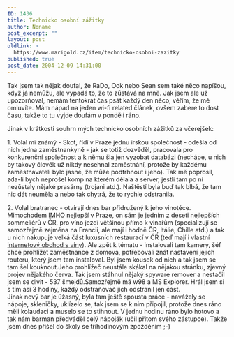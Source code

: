 ```yaml
---
ID: 1436
title: Technicko osobní zážitky
author: Noname
post_excerpt: ""
layout: post
oldlink: >
  https://www.marigold.cz/item/technicko-osobni-zazitky
published: true
post_date: 2004-12-09 14:31:00
---
```

<p>
Tak jsem tak nějak doufal, že RaDo, Ook nebo Sean sem také něco napíšou, když já nemůžu, ale vypadá to, že to zůstává na mně. Jak jsem ale už upozorňoval, nemám tentokrát čas psát každý den něco, věřím, že mě omluvíte. Mám nápad na jeden wi-fi related článek, ovšem zabere to dost času, takže to tu vyjde doufám v pondělí ráno.</p>
<p>
Jinak v krátkosti souhrn mých technicko osobních zážitků za včerejšek:</p>
<p>
1. Volal mi známý - Skot, řídí v Praze jednu irskou společnost - odešla od nich jedna zaměstnankyně - jak se totiž dozvěděl, pracovala pro konkurenční společnost a k němu šla jen vyzobat databázi (nechápe, u nich by takový člověk už nikdy nesehnal zaměstnání, protože by každému zaměstnavateli bylo jasné, že může podtrhnout i jeho). Tak mě poprosil, zda-li bych neprošel komp na kterém dělala a server, jestli tam po ní nezůstaly nějaké prasárny (trojani atd.). Naštěstí byla buď tak blbá, že tam nic dát neuměla a nebo tak chytrá, že to rychle odstranila.</p>
<p>
2. Volal bratranec - otvírají dnes bar přidružený k jeho vinotéce. Mimochodem IMHO nejlepší v Praze, on sám je jedním z deseti nejlepších sommeliérů v ČR, pro víno jezdí většinou přímo k vinařům (specializují se samozřejmě zejména na Francii, ale mají i hodně ČR, Itálie, Chille atd.) a tak u nich nakupuje velká část luxusních restaurací v ČR (teď mají i vlastní <a href="http://www.wineshopungelt.cz/">internetový obchod s víny</a>). Ale zpět k tématu - instalovali tam kamery, šéf chce prohlížet zaměstnance z domova, potřebovali znát nastavení jejich routeru, který jsem tam instaloval. Byl jsem kousek od nich a tak jsem se tam šel kouknout.Jeho prohlížeč neustále skákal na nějakou stránku, zjevný projev nějakého červa. Tak jsem stáhnul nějaký spyware remover a nestačil jsem se divit - 537 šmejdů.Samozřejmě má w98 a MS Explorer. Hrál jsem si s tím asi 3 hodiny, každý odstraňovač jich odstranil jen část.<br/>Jinak nový bar je úžasný, byla tam ještě spousta práce - navážely se nápoje, skleničky, uklízelo se, tak jsem se k nim připojil, protože dnes ráno měli kolaudaci a muselo se to stihnout. V jednu hodinu ráno bylo hotovo a tak nám barman předváděl celý nápoják (učil přitom svého zástupce). Takže jsem dnes přišel do školy se tříhodinovým zpožděním ;-) </p>
